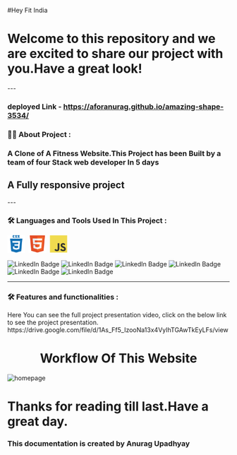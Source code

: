 #Hey Fit India
<H1>Welcome to this repository and we are excited to share our project with you.Have a great look! </H1>
---

### deployed Link - https://aforanurag.github.io/amazing-shape-3534/

### :man_technologist: About Project :
<h3> A Clone of A Fitness Website.This Project has been Built by a team of four Stack web developer In 5 days </h3>
<h2> A Fully responsive project </h2>
---

### :hammer_and_wrench: Languages and Tools Used In This Project :
<div >
 
 
  <img src="https://github.com/devicons/devicon/blob/master/icons/css3/css3-plain-wordmark.svg"  title="CSS3" alt="CSS" width="40" height="40"/>&nbsp;
  <img src="https://github.com/devicons/devicon/blob/master/icons/html5/html5-original.svg" title="HTML5" alt="HTML" width="40" height="40"/>&nbsp;
  <img src="https://github.com/devicons/devicon/blob/master/icons/javascript/javascript-original.svg" title="JavaScript" alt="JavaScript" width="40" height="40"/>&nbsp;

 <img src="https://img.shields.io/badge/LinkedIn-blue?style=for-the-badge&logo=Express Js&logoColor=white" alt="LinkedIn Badge"/>
 <img src="https://img.shields.io/badge/Nodejs-black?style=for-the-badge&logo=Nodejs&logoColor=white" alt="LinkedIn Badge"/>
<img src="https://img.shields.io/badge/Stripe-black?style=for-the-badge&logo=Stripe&logoColor=white" alt="LinkedIn Badge"/>
<img src="https://img.shields.io/badge/Mongodb-black?style=for-the-badge&logo=MongoDb&logoColor=white" alt="LinkedIn Badge"/>
<img src="https://img.shields.io/badge/Splide-black?style=for-the-badge&logo=Splide&logoColor=white" alt="LinkedIn Badge"/>
<img src="https://img.shields.io/badge/Jquery-black?style=for-the-badge&logo=Jquery&logoColor=white" alt="LinkedIn Badge"/>

</div>

---

### :hammer_and_wrench: Features and functionalities :
<div >
Here You can see the full project presentation video, click on the below link to see the project presentation.
https://drive.google.com/file/d/1As_Ff5_IzooNa13x4VyIhTGAwTkEyLFs/view
</div>


<h1 align="center">Workflow Of This Website</h1>

<img src="https://aforanurag.github.io/assets/project-img3.a817b8bb.png" alt="homepage" />


<h1>Thanks for reading till last.Have a great day. </h1>
<h3>This documentation is created by Anurag Upadhyay</h3>













